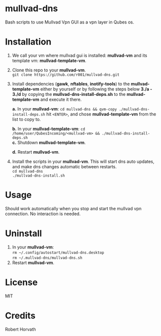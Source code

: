 # mullvad-dns
Bash scripts to use Mullvad Vpn GUI as a vpn layer in Qubes os.

# Installation
1. We call your vm where mullvad gui is installed: **mullvad-vm** and its template vm: **mullvad-template-vm**.
2. Clone this repo to your **mullvad-vm**.  
    `git clone https://github.com/r001/mullvad-dns.git`
3. Install dependencies (**gawk**, **nftables**, **inotify-tools**) to the **mullvad-template-vm** either by yourself or by following the steps below **3./a - 3./d** by copying the **mullvad-dns-install-deps.sh** to the **mullvad-template-vm** and execute it there.  

   **a.** In your **mullvad-vm**: `cd mullvad-dns && qvm-copy ./mullvad-dns-install-deps.sh` hit `<ENTER>`, and chose **mullvad-template-vm** from the list to copy to.  

   **b.** In your **mullvad-template-vm**: `cd /home/user/QubesIncoming/<mullvad-vm> && ./mullvad-dns-install-deps.sh`  
   **c.** Shutdown **mullvad-template-vm**.  

   **d.** Restart **mullvad-vm**.  
4. Install the scripts in your **mullvad-vm**. This will start dns auto updates, and make dns changes automatic between restarts.  
    `cd mullvad-dns`  
    `./mullvad-dns-install.sh`

# Usage
Should work automatically when you stop and start the mullvad vpn connection. No interaction is needed.

# Uninstall
1. In your **mullvad-vm**:   
    `rm ~/.config/autostart/mullvad-dns.desktop`  
    `rm ~/.mullvad-dns/mullvad-dns.sh`
2. Restart **mullvad-vm**.

# License
MIT

# Credits
Robert Horvath

